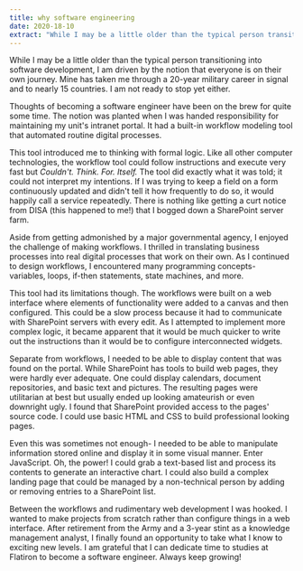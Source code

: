 ```yaml
---
title: why software engineering
date: 2020-18-10
extract: "While I may be a little older than the typical person transitioning into software development, I am driven by the notion that everyone is on their own journey. Mine has taken me through a 20-year military career in signal and to nearly 15 countries. I am not ready to stop yet either."
---
```


While I may be a little older than the typical person transitioning into software development, I am driven by the notion that everyone is on their own journey. Mine has taken me through a 20-year military career in signal and to nearly 15 countries. I am not ready to stop yet either.

Thoughts of becoming a software engineer have been on the brew for quite some time. The notion was planted when I was handed responsibility for maintaining my unit's intranet portal. It had a built-in workflow modeling tool that automated routine digital processes.

This tool introduced me to thinking with formal logic. Like all other computer technologies, the workflow tool could follow instructions and execute very fast but *Couldn't. Think. For. Itself.* The tool did exactly what it was told; it could not interpret my intentions. If I was trying to keep a field on a form continuously updated and didn't tell it how frequently to do so, it would happily call a service repeatedly. There is nothing like getting a curt notice from DISA (this happened to me!) that I bogged down a SharePoint server farm.

Aside from getting admonished by a major governmental agency, I enjoyed the challenge of making workflows. I thrilled in translating business processes into real digital processes that work on their own. As I continued to design workflows, I encountered many programming concepts- variables, loops, if-then statements, state machines, and more.

This tool had its limitations though. The workflows were built on a web interface where elements of functionality were added to a canvas and then configured. This could be a slow process because it had to communicate with SharePoint servers with every edit. As I attempted to implement more complex logic, it became apparent that it would be much quicker to write out the instructions than it would be to configure interconnected widgets.

Separate from workflows, I needed to be able to display content that was found on the portal. While SharePoint has tools to build web pages, they were hardly ever adequate. One could display calendars, document repositories, and basic text and pictures. The resulting pages were utilitarian at best but usually ended up looking amateurish or even downright ugly. I found that SharePoint provided access to the pages' source code. I could use basic HTML and CSS to build professional looking pages.

Even this was sometimes not enough- I needed to be able to manipulate information stored online and display it in some visual manner. Enter JavaScript. Oh, the power! I could grab a text-based list and process its contents to generate an interactive chart. I could also build a complex landing page that could be managed by a non-technical person by adding or removing entries to a SharePoint list.

Between the workflows and rudimentary web development I was hooked. I wanted to make projects from scratch rather than configure things in a web interface. After retirement from the Army and a 3-year stint as a knowledge management analyst, I finally found an opportunity to take what I know to exciting new levels. I am grateful that I can dedicate time to studies at Flatiron to become a software engineer. Always keep growing!
